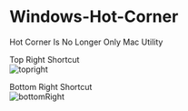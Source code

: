 # Windows-Hot-Corner
Hot Corner Is No Longer Only Mac Utility

Top Right Shortcut</br>
![topright](https://user-images.githubusercontent.com/58620209/199645227-ea1dd789-4319-4c9b-84f6-84de75824ea4.gif)

Bottom Right Shortcut</br>
![bottomRight](https://user-images.githubusercontent.com/58620209/199645242-6b51eb8e-954c-45a6-bb41-bcfa7dc2fe05.gif)
